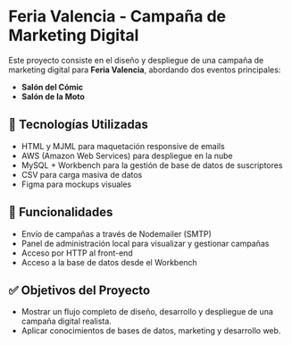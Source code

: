 # Feria Valencia - Campaña de Marketing Digital

Este proyecto consiste en el diseño y despliegue de una campaña de marketing digital para **Feria Valencia**, abordando dos eventos principales:

- **Salón del Cómic**
- **Salón de la Moto**

## 🧩 Tecnologías Utilizadas

- HTML y MJML para maquetación responsive de emails
- AWS (Amazon Web Services) para despliegue en la nube
- MySQL + Workbench para la gestión de base de datos de suscriptores
- CSV para carga masiva de datos
- Figma para mockups visuales

## 🚀 Funcionalidades

- Envío de campañas a través de Nodemailer (SMTP)
- Panel de administración local para visualizar y gestionar campañas
- Acceso por HTTP al front-end
- Acceso a la base de datos desde el Workbench


## ✅ Objetivos del Proyecto

- Mostrar un flujo completo de diseño, desarrollo y despliegue de una campaña digital realista.
- Aplicar conocimientos de bases de datos, marketing y desarrollo web.





